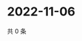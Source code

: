 # 2022-11-06

共 0 条

<!-- BEGIN WEIBO -->
<!-- 最后更新时间 Sun Nov 06 2022 01:14:33 GMT+0800 (China Standard Time) -->

<!-- END WEIBO -->
